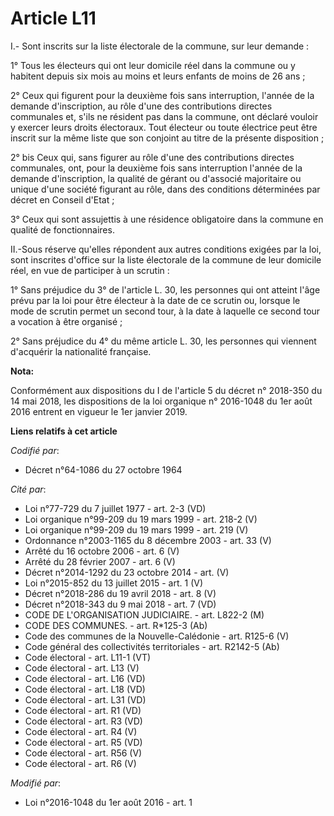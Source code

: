# Article L11

I.- Sont inscrits sur la liste électorale de la commune, sur leur demande :

1° Tous les électeurs qui ont leur domicile réel dans la commune ou y habitent depuis six mois au moins et leurs enfants de
moins de 26 ans ;

2° Ceux qui figurent pour la deuxième fois sans interruption, l'année de la demande d'inscription, au rôle d'une des
contributions directes communales et, s'ils ne résident pas dans la commune, ont déclaré vouloir y exercer leurs droits
électoraux. Tout électeur ou toute électrice peut être inscrit sur la même liste que son conjoint au titre de la présente
disposition ;

2° bis Ceux qui, sans figurer au rôle d'une des contributions directes communales, ont, pour la deuxième fois sans
interruption l'année de la demande d'inscription, la qualité de gérant ou d'associé majoritaire ou unique d'une société
figurant au rôle, dans des conditions déterminées par décret en Conseil d'Etat ;

3° Ceux qui sont assujettis à une résidence obligatoire dans la commune en qualité de fonctionnaires.

II.-Sous réserve qu'elles répondent aux autres conditions exigées par la loi, sont inscrites d'office sur la liste électorale
de la commune de leur domicile réel, en vue de participer à un scrutin : 

1° Sans préjudice du 3° de l'article L. 30, les personnes qui ont atteint l'âge prévu par la loi pour être électeur à la date
de ce scrutin ou, lorsque le mode de scrutin permet un second tour, à la date à laquelle ce second tour a vocation à être
organisé ; 

2° Sans préjudice du 4° du même article L. 30, les personnes qui viennent d'acquérir la nationalité française.

**Nota:**

Conformément aux dispositions du I de l'article 5 du décret n° 2018-350 du 14 mai 2018, les dispositions de la loi organique
n° 2016-1048 du 1er août 2016 entrent en vigueur le 1er janvier 2019.

**Liens relatifs à cet article**

_Codifié par_:

  - Décret n°64-1086 du 27 octobre 1964

_Cité par_:

  - Loi n°77-729 du 7 juillet 1977 - art. 2-3 (VD)
  - Loi organique n°99-209 du 19 mars 1999 - art. 218-2 (V)
  - Loi organique n°99-209 du 19 mars 1999 - art. 219 (V)
  - Ordonnance n°2003-1165 du 8 décembre 2003 - art. 33 (V)
  - Arrêté du 16 octobre 2006 - art. 6 (V)
  - Arrêté du 28 février 2007 - art. 6 (V)
  - Décret n°2014-1292 du 23 octobre 2014 - art. (V)
  - Loi n°2015-852 du 13 juillet 2015 - art. 1 (V)
  - Décret n°2018-286 du 19 avril 2018 - art. 8 (V)
  - Décret n°2018-343 du 9 mai 2018 - art. 7 (VD)
  - CODE DE L'ORGANISATION JUDICIAIRE. - art. L822-2 (M)
  - CODE DES COMMUNES. - art. R*125-3 (Ab)
  - Code des communes de la Nouvelle-Calédonie - art. R125-6 (V)
  - Code général des collectivités territoriales - art. R2142-5 (Ab)
  - Code électoral - art. L11-1 (VT)
  - Code électoral - art. L13 (V)
  - Code électoral - art. L16 (VD)
  - Code électoral - art. L18 (VD)
  - Code électoral - art. L31 (VD)
  - Code électoral - art. R1 (VD)
  - Code électoral - art. R3 (VD)
  - Code électoral - art. R4 (V)
  - Code électoral - art. R5 (VD)
  - Code électoral - art. R56 (V)
  - Code électoral - art. R6 (V)

_Modifié par_:

  - Loi n°2016-1048 du 1er août 2016 - art. 1
